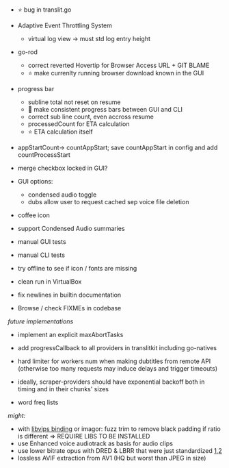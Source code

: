 
- ⭐ bug in translit.go

- Adaptive Event Throttling System
  - virtual log view → must std log entry height

- go-rod
  - correct reverted Hovertip for Browser Access URL + GIT BLAME
  - ⭐ make currenlty running browser download known in the GUI

- progress bar
  - subline total not reset on resume
  - 🤯 make consistent progress bars between GUI and CLI
  - correct sub line count, even accross resume
  - processedCount for ETA calculation
  - ⭐ ETA calculation itself
 
- appStartCount→ countAppStart; save countAppStart in config and add countProcessStart

- merge checkbox locked in GUI?

- GUI options:
  - condensed audio toggle
  - dubs allow user to request cached sep voice file deletion
  
- coffee icon

- support Condensed Audio summaries

- manual GUI tests
- manual CLI tests
- try offline to see if icon / fonts are missing
- clean run in VirtualBox


- fix newlines in builtin documentation
- Browse / check FIXMEs in codebase


*future implementations*

- implement an explicit maxAbortTasks
- add progressCallback to all providers in translitkit including go-natives

- hard limiter for workers num when making dubtitles from remote API (otherwise too many requests may induce delays and trigger timeouts)
- ideally, scraper-providers should have exponential backoff both in timing and in their chunks' sizes

- word freq lists

*might:*

- with [libvips binding](https://github.com/h2non/bimg) or imagor: fuzz trim to remove black padding if ratio is different => REQUIRE LIBS TO BE INSTALLED
- use Enhanced voice audiotrack as basis for audio clips
- use lower bitrate opus with DRED & LBRR that were just standardized [1](https://opus-codec.org/),[2](https://datatracker.ietf.org/doc/draft-ietf-mlcodec-opus-extension/)
- lossless AVIF extraction from AV1 (HQ but worst than JPEG in size)

